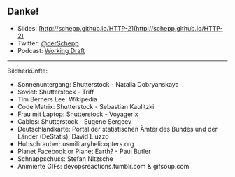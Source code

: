 <!-- .slide: data-background="images/backgrounds/8207553734_1cacc702f3_o.jpg" data-state="inverted" -->

## Danke!

* Slides: [http://schepp.github.io/HTTP-2](http://schepp.github.io/HTTP-2)
* Twitter: [@derSchepp](https://twitter.com/derSchepp)
* Podcast: [Working Draft](http://workingdraft.de)

---
Bildherkünfte:

* Sonnenuntergang: Shutterstock - Natalia Dobryanskaya
* Soviet: Shutterstock -  Triff
* Tim Berners Lee: Wikipedia
* Code Matrix: Shutterstock - Sebastian Kaulitzki
* Frau mit Laptop: Shutterstock - Voyagerix
* Cables: Shutterstock - Eugene Sergeev
* Deutschlandkarte: Portal der statistischen Ämter des Bundes und der Länder (DeStatis); David Liuzzo
* Hubschrauber: usmilitaryhelicopters.org
* Planet Facebook or Planet Earth? - Paul Butler
* Schnappschuss: Stefan Nitzsche
* Animierte GIFs: devopsreactions.tumblr.com & gifsoup.com
